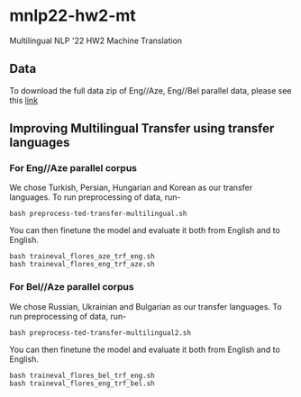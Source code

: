 # mnlp22-hw2-mt
Multilingual NLP '22 HW2 Machine Translation

## Data
To download the full data zip of Eng//Aze, Eng//Bel parallel data, please see this [link](https://drive.google.com/file/d/1kja_P-r-Z2bli67tz7pMChINzhRlLytX/view?usp=sharing)

## Improving Multilingual Transfer using transfer languages
### For Eng//Aze parallel corpus
We chose Turkish, Persian, Hungarian and Korean as our transfer languages. To run preprocessing of data, run-

```
bash preprocess-ted-transfer-multilingual.sh
```

You can then finetune the model and evaluate it both from English and to English.

```
bash traineval_flores_aze_trf_eng.sh
bash traineval_flores_eng_trf_aze.sh
```

### For Bel//Aze parallel corpus
We chose Russian, Ukrainian and Bulgarian as our transfer languages. To run preprocessing of data, run-

```
bash preprocess-ted-transfer-multilingual2.sh
```

You can then finetune the model and evaluate it both from English and to English.

```
bash traineval_flores_bel_trf_eng.sh
bash traineval_flores_eng_trf_bel.sh
```
